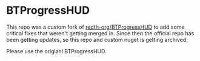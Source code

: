 BTProgressHUD
=============

This repo was a custom fork of [redth-org/BTProgressHUD](https://github.com/redth-org/BTProgressHUD) to add some critical fixes that weren't getting merged in. Since then the official repo has been getting updates, so this repo and custom nuget is getting archived. 

Please use the origianl BTProgressHUD.






